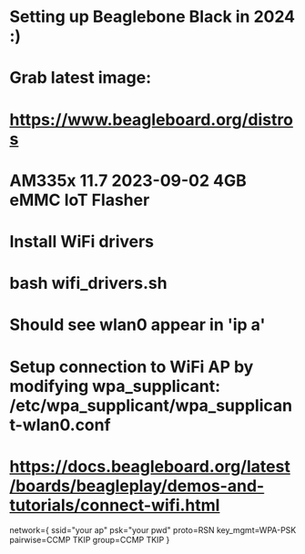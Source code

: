 # Setting up Beaglebone Black in 2024 :)

# Grab latest image:
# https://www.beagleboard.org/distros
# AM335x 11.7 2023-09-02 4GB eMMC IoT Flasher

# Install WiFi drivers
# bash wifi_drivers.sh
# Should see wlan0 appear in 'ip a'

# Setup connection to WiFi AP by modifying wpa_supplicant: /etc/wpa_supplicant/wpa_supplicant-wlan0.conf
# https://docs.beagleboard.org/latest/boards/beagleplay/demos-and-tutorials/connect-wifi.html
network={
  ssid="your ap"
  psk="your pwd"
  proto=RSN
  key_mgmt=WPA-PSK
  pairwise=CCMP TKIP
  group=CCMP TKIP
}

